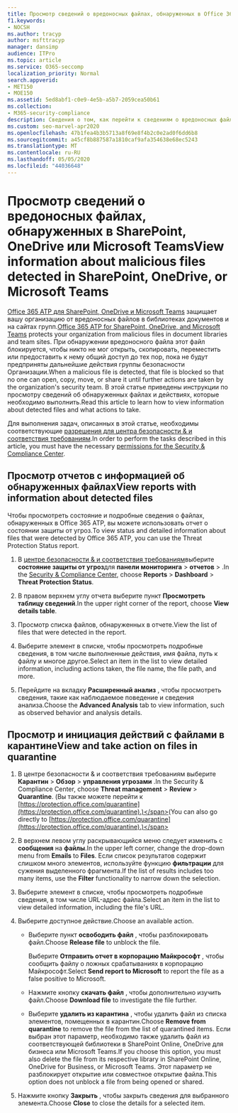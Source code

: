 ```yaml
---
title: Просмотр сведений о вредоносных файлах, обнаруженных в Office 365 ATP
f1.keywords:
- NOCSH
ms.author: tracyp
author: msfttracyp
manager: dansimp
audience: ITPro
ms.topic: article
ms.service: O365-seccomp
localization_priority: Normal
search.appverid:
- MET150
- MOE150
ms.assetid: 5ed8abf1-c0e9-4e5b-a5b7-2059cea50b61
ms.collection:
- M365-security-compliance
description: Сведения о том, как перейти к сведениям о вредоносных файлах, обнаруженных в SharePoint, OneDrive или Teams, а также о том, как выполнять действия с этими файлами.
ms.custom: seo-marvel-apr2020
ms.openlocfilehash: 47b1fea4b3b5713a8f69e8f4b2c0e2ad0f6dd6b8
ms.sourcegitcommit: a45cf8b887587a1810caf9afa354638e68ec5243
ms.translationtype: MT
ms.contentlocale: ru-RU
ms.lasthandoff: 05/05/2020
ms.locfileid: "44036648"
---
```

# <a name="view-information-about-malicious-files-detected-in-sharepoint-onedrive-or-microsoft-teams"></a><span data-ttu-id="d7b8f-103">Просмотр сведений о вредоносных файлах, обнаруженных в SharePoint, OneDrive или Microsoft Teams</span><span class="sxs-lookup"><span data-stu-id="d7b8f-103">View information about malicious files detected in SharePoint, OneDrive, or Microsoft Teams</span></span>

<span data-ttu-id="d7b8f-104">[Office 365 ATP для SharePoint, OneDrive и Microsoft Teams](atp-for-spo-odb-and-teams.md) защищает вашу организацию от вредоносных файлов в библиотеках документов и на сайтах групп.</span><span class="sxs-lookup"><span data-stu-id="d7b8f-104">[Office 365 ATP for SharePoint, OneDrive, and Microsoft Teams](atp-for-spo-odb-and-teams.md) protects your organization from malicious files in document libraries and team sites.</span></span> <span data-ttu-id="d7b8f-105">При обнаружении вредоносного файла этот файл блокируется, чтобы никто не мог открыть, скопировать, переместить или предоставить к нему общий доступ до тех пор, пока не будут предприняты дальнейшие действия группы безопасности Организации.</span><span class="sxs-lookup"><span data-stu-id="d7b8f-105">When a malicious file is detected, that file is blocked so that no one can open, copy, move, or share it until further actions are taken by the organization's security team.</span></span> <span data-ttu-id="d7b8f-106">В этой статье приведены инструкции по просмотру сведений об обнаруженных файлах и действиях, которые необходимо выполнить.</span><span class="sxs-lookup"><span data-stu-id="d7b8f-106">Read this article to learn how to view information about detected files and what actions to take.</span></span> 

<span data-ttu-id="d7b8f-107">Для выполнения задач, описанных в этой статье, необходимы соответствующие [разрешения для центра безопасности &amp; и соответствия требованиям](permissions-in-the-security-and-compliance-center.md).</span><span class="sxs-lookup"><span data-stu-id="d7b8f-107">In order to perform the tasks described in this article, you must have the necessary [permissions for the Security &amp; Compliance Center](permissions-in-the-security-and-compliance-center.md).</span></span> 
  
## <a name="view-reports-with-information-about-detected-files"></a><span data-ttu-id="d7b8f-108">Просмотр отчетов с информацией об обнаруженных файлах</span><span class="sxs-lookup"><span data-stu-id="d7b8f-108">View reports with information about detected files</span></span>

<span data-ttu-id="d7b8f-109">Чтобы просмотреть состояние и подробные сведения о файлах, обнаруженных в Office 365 ATP, вы можете использовать отчет о состоянии защиты от угроз.</span><span class="sxs-lookup"><span data-stu-id="d7b8f-109">To view status and detailed information about files that were detected by Office 365 ATP, you can use the Threat Protection Status report.</span></span>
  
1. <span data-ttu-id="d7b8f-110">В [центре безопасности &amp; и соответствия требованиям](https://protection.office.com)выберите **состояние защиты от угроз**для **панели мониторинга** \> **отчетов** \> .</span><span class="sxs-lookup"><span data-stu-id="d7b8f-110">In the [Security &amp; Compliance Center](https://protection.office.com), choose **Reports** \> **Dashboard** \> **Threat Protection Status**.</span></span>
    
2. <span data-ttu-id="d7b8f-111">В правом верхнем углу отчета выберите пункт **Просмотреть таблицу сведений**.</span><span class="sxs-lookup"><span data-stu-id="d7b8f-111">In the upper right corner of the report, choose **View details table**.</span></span>
    
3. <span data-ttu-id="d7b8f-112">Просмотр списка файлов, обнаруженных в отчете.</span><span class="sxs-lookup"><span data-stu-id="d7b8f-112">View the list of files that were detected in the report.</span></span>
    
4. <span data-ttu-id="d7b8f-113">Выберите элемент в списке, чтобы просмотреть подробные сведения, в том числе выполненные действия, имя файла, путь к файлу и многое другое.</span><span class="sxs-lookup"><span data-stu-id="d7b8f-113">Select an item in the list to view detailed information, including actions taken, the file name, the file path, and more.</span></span>
    
5. <span data-ttu-id="d7b8f-114">Перейдите на вкладку **Расширенный анализ** , чтобы просмотреть сведения, такие как наблюдаемое поведение и сведения анализа.</span><span class="sxs-lookup"><span data-stu-id="d7b8f-114">Choose the **Advanced Analysis** tab to view information, such as observed behavior and analysis details.</span></span> 
  
## <a name="view-and-take-action-on-files-in-quarantine"></a><span data-ttu-id="d7b8f-115">Просмотр и инициация действий с файлами в карантине</span><span class="sxs-lookup"><span data-stu-id="d7b8f-115">View and take action on files in quarantine</span></span>

1. <span data-ttu-id="d7b8f-116">В центре безопасности &amp; и соответствия требованиям выберите **Карантин** \> **Обзор** \> **управления угрозами** .</span><span class="sxs-lookup"><span data-stu-id="d7b8f-116">In the Security &amp; Compliance Center, choose **Threat management** \> **Review** \> **Quarantine**.</span></span> <span data-ttu-id="d7b8f-117">(Вы также можете перейти к [https://protection.office.com/quarantine](https://protection.office.com/quarantine).)</span><span class="sxs-lookup"><span data-stu-id="d7b8f-117">(You can also go directly to [https://protection.office.com/quarantine](https://protection.office.com/quarantine).)</span></span>
    
2. <span data-ttu-id="d7b8f-118">В верхнем левом углу раскрывающийся меню следует изменить с **сообщения** на **файлы**.</span><span class="sxs-lookup"><span data-stu-id="d7b8f-118">In the upper left corner, change the drop-down menu from **Emails** to **Files**.</span></span> <span data-ttu-id="d7b8f-119">Если список результатов содержит слишком много элементов, используйте функцию **фильтрации** для сужения выделенного фрагмента.</span><span class="sxs-lookup"><span data-stu-id="d7b8f-119">If the list of results includes too many items, use the **Filter** functionality to narrow down the selection.</span></span>
    
3. <span data-ttu-id="d7b8f-120">Выберите элемент в списке, чтобы просмотреть подробные сведения, в том числе URL-адрес файла.</span><span class="sxs-lookup"><span data-stu-id="d7b8f-120">Select an item in the list to view detailed information, including the file's URL.</span></span>
    
4. <span data-ttu-id="d7b8f-121">Выберите доступное действие.</span><span class="sxs-lookup"><span data-stu-id="d7b8f-121">Choose an available action.</span></span>
    
    - <span data-ttu-id="d7b8f-122">Выберите пункт **освободить файл** , чтобы разблокировать файл.</span><span class="sxs-lookup"><span data-stu-id="d7b8f-122">Choose **Release file** to unblock the file.</span></span> 

      <span data-ttu-id="d7b8f-123">Выберите **Отправить отчет в корпорацию Майкрософт** , чтобы сообщить файлу о ложных срабатываниях в корпорацию Майкрософт.</span><span class="sxs-lookup"><span data-stu-id="d7b8f-123">Select **Send report to Microsoft** to report the file as a false positive to Microsoft.</span></span> 

    - <span data-ttu-id="d7b8f-124">Нажмите кнопку **скачать файл** , чтобы дополнительно изучить файл.</span><span class="sxs-lookup"><span data-stu-id="d7b8f-124">Choose **Download file** to investigate the file further.</span></span> 

    - <span data-ttu-id="d7b8f-125">Выберите **удалить из карантина** , чтобы удалить файл из списка элементов, помещенных в карантин.</span><span class="sxs-lookup"><span data-stu-id="d7b8f-125">Choose **Remove from quarantine** to remove the file from the list of quarantined items.</span></span> <span data-ttu-id="d7b8f-126">Если выбран этот параметр, необходимо также удалить файл из соответствующей библиотеки в SharePoint Online, OneDrive для бизнеса или Microsoft Teams.</span><span class="sxs-lookup"><span data-stu-id="d7b8f-126">If you choose this option, you must also delete the file from its respective library in SharePoint Online, OneDrive for Business, or Microsoft Teams.</span></span> <span data-ttu-id="d7b8f-127">Этот параметр не разблокирует открытие или совместное открытие файла.</span><span class="sxs-lookup"><span data-stu-id="d7b8f-127">This option does not unblock a file from being opened or shared.</span></span> 
    
5. <span data-ttu-id="d7b8f-128">Нажмите кнопку **Закрыть** , чтобы закрыть сведения для выбранного элемента.</span><span class="sxs-lookup"><span data-stu-id="d7b8f-128">Choose **Close** to close the details for a selected item.</span></span> 
  
  

